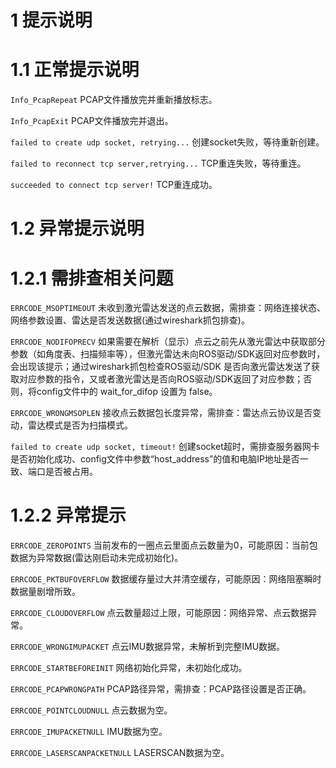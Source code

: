 
# 1 提示说明

# 1.1 正常提示说明

```Info_PcapRepeat```                               PCAP文件播放完并重新播放标志。 

```Info_PcapExit```                                 PCAP文件播放完并退出。 

```failed to create udp socket, retrying...```      创建socket失败，等待重新创建。

```failed to reconnect tcp server,retrying...```    TCP重连失败，等待重连。

```succeeded to connect tcp server!```              TCP重连成功。

# 1.2 异常提示说明

# 1.2.1 需排查相关问题

```ERRCODE_MSOPTIMEOUT```                       未收到激光雷达发送的点云数据，需排查：网络连接状态、网络参数设置、雷达是否发送数据(通过wireshark抓包排查)。

```ERRCODE_NODIFOPRECV```                       如果需要在解析（显示）点云之前先从激光雷达中获取部分参数（如角度表、扫描频率等），但激光雷达未向ROS驱动/SDK返回对应参数时，会出现该提示；通过wireshark抓包检查ROS驱动/SDK 是否向激光雷达发送了获取对应参数的指令，又或者激光雷达是否向ROS驱动/SDK返回了对应参数；否则，将config文件中的 wait_for_difop 设置为 false。

```ERRCODE_WRONGMSOPLEN```                      接收点云数据包长度异常，需排查：雷达点云协议是否变动，雷达模式是否为扫描模式。

```failed to create udp socket, timeout!```     创建socket超时，需排查服务器网卡是否初始化成功、config文件中参数“host_address”的值和电脑IP地址是否一致、端口是否被占用。

# 1.2.2 异常提示

```ERRCODE_ZEROPOINTS```            当前发布的一圈点云里面点云数量为0，可能原因：当前包数据为异常数据(雷达刚启动未完成初始化)。 

```ERRCODE_PKTBUFOVERFLOW```        数据缓存量过大并清空缓存，可能原因：网络阻塞瞬时数据量剧增所致。 

```ERRCODE_CLOUDOVERFLOW```         点云数量超过上限，可能原因：网络异常、点云数据异常。 

```ERRCODE_WRONGIMUPACKET```        点云IMU数据异常，未解析到完整IMU数据。 

```ERRCODE_STARTBEFOREINIT```       网络初始化异常，未初始化成功。 

```ERRCODE_PCAPWRONGPATH```         PCAP路径异常，需排查：PCAP路径设置是否正确。

```ERRCODE_POINTCLOUDNULL```        点云数据为空。 

```ERRCODE_IMUPACKETNULL```         IMU数据为空。 

```ERRCODE_LASERSCANPACKETNULL```   LASERSCAN数据为空。 
